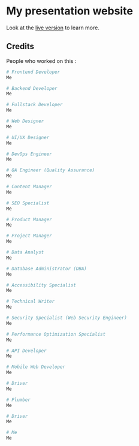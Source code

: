 # My presentation website

Look at the [live version](https://thatspecial.dev) to learn more.

## Credits

People who worked on this :

```bash
# Frontend Developer
Me

# Backend Developer
Me

# Fullstack Developer
Me

# Web Designer
Me

# UI/UX Designer
Me

# DevOps Engineer
Me

# QA Engineer (Quality Assurance)
Me

# Content Manager
Me

# SEO Specialist
Me

# Product Manager
Me

# Project Manager
Me

# Data Analyst
Me

# Database Administrator (DBA)
Me

# Accessibility Specialist
Me

# Technical Writer
Me

# Security Specialist (Web Security Engineer)
Me

# Performance Optimization Specialist
Me

# API Developer
Me

# Mobile Web Developer
Me

# Driver
Me

# Plumber
Me

# Driver
Me

# Me
Me
```
